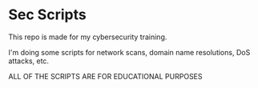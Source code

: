 # Sec Scripts
This repo is made for my cybersecurity training.

I'm doing some scripts for network scans, domain name resolutions, DoS attacks, etc.

ALL OF THE SCRIPTS ARE FOR EDUCATIONAL PURPOSES
